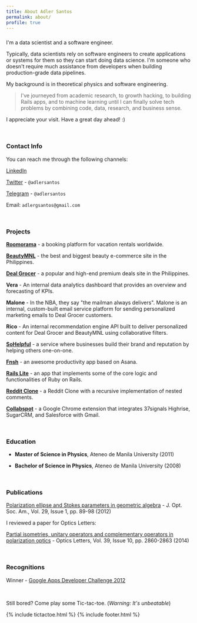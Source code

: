 ```yaml
---
title: About Adler Santos
permalink: about/
profile: true
---
```


###

I'm a data scientist and a software engineer. 

Typically, data scientists rely on software engineers to create applications or systems for them so they can start doing data science. I'm someone who doesn't require much assistance from developers when building production-grade data pipelines.

My background is in theoretical physics and software engineering. 

> I've journeyed from academic research, to growth hacking, to building Rails apps, and to machine learning until I can finally solve tech problems by combining code, data, research, and business sense.

I appreciate your visit. Have a great day ahead! :)

<br />

### Contact Info

You can reach me through the following channels:

[LinkedIn](https://sg.linkedin.com/in/adlersantos)

[Twitter](https://twitter.com/adlersantos) - `@adlersantos`

[Telegram](https://telegram.org/) - `@adlersantos`

Email: `adlergsantos@gmail.com`

<br />

### Projects

**[Roomorama](http://roomorama.com)** - a booking platform for vacation rentals worldwide.

**[BeautyMNL](http://beautymnl.com)** - the best and biggest beauty e-commerce site in the Philippines.

**[Deal Grocer](http://dealgrocer.com)** - a popular and high-end premium deals site in the Philippines.

**Vera** - An internal data analytics dashboard that provides an overview and forecasting of KPIs.

**Malone** - In the NBA, they say "the mailman always delivers". Malone is an internal, custom-built email service platform for sending personalized marketing emails to Deal Grocer customers.

**Rico** - An internal recommendation engine API built to deliver personalized content for Deal Grocer and BeautyMNL using collaborative filters.

**[SoHelpful](http://sohelpful.me)** - a service where businesses build their brand and reputation by helping others one-on-one.

**[Fnsh](https://github.com/adlersantos/fnsh)** - an awesome productivity app based on Asana.

**[Rails Lite](https://github.com/adlersantos/rails-lite)** - an app that implements some of the core logic and functionalities of Ruby on Rails.

**[Reddit Clone](https://github.com/adlersantos/reddit_clone)** - a Reddit Clone with a recursive implementation of nested comments.

**[Collabspot](collabspot.com)** - a Google Chrome extension that integrates 37signals Highrise, SugarCRM, and Salesforce with Gmail.

<br />

### Education

- **Master of Science in Physics**, Ateneo de Manila University (2011)

- **Bachelor of Science in Physics**, Ateneo de Manila University (2008)

<br />

### Publications

[Polarization ellipse and Stokes parameters in geometric algebra](http://www.opticsinfobase.org/josaa/abstract.cfm?uri=josaa-29-1-89) - J. Opt. Soc. Am., Vol. 29, Issue 1, pp. 89-98 (2012)

I reviewed a paper for Optics Letters:

[Partial isometries, unitary operators and complementary operators in polarization optics](https://www.opticsinfobase.org/ol/abstract.cfm?URI=ol-39-10-2860) - Optics Letters, Vol. 39, Issue 10, pp. 2860-2863 (2014)

<br />

### Recognitions

Winner - [Google Apps Developer Challenge 2012](https://github.com/adlersantos/adlersantos.github.io.git)

<br />

Still bored? Come play some Tic-tac-toe. (_Warning: It's unbeatable_)

{% include tictactoe.html %}
{% include footer.html %}

